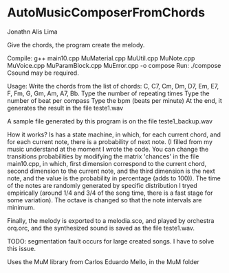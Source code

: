 # AutoMusicComposerFromChords
Jonathn Alis Lima

Give the chords, the program create the melody.

Compile:
g++ main10.cpp MuMaterial.cpp MuUtil.cpp MuNote.cpp MuVoice.cpp MuParamBlock.cpp MuError.cpp -o compose
Run:
./compose
Csound may be required.

Usage:
Write the chords from the list of chords: C, C7, Cm, Dm, D7, Em, E7, F, Fm, G, Gm, Am, A7, Bb.
Type the number of repeating times
Type the number of beat per compass
Type the bpm (beats per minute)
At the end, it generates the result in the file teste1.wav

A sample file generated by this program is on the file teste1_backup.wav

How it works?
Is has a state machine, in which, for each current chord, and for each current note, there is a probability of next note. (I filled from my music understand at the moment I wrote the code. You can change the transitions probabilities by modifying the matrix 'chances' in the file main10.cpp, in which, first dimension correspond to the current chord, second dimension to the current note, and the third dimension is the next note, and the value is the probability in percentage (adds to 100)).
The time of the notes are randomly generated by specific distribution I tryed empirically (around 1/4 and 3/4 of the song time, there is a fast stage for some variation).
The octave is changed so that the note intervals are minimum.

Finally, the melody is exported to a melodia.sco, and played by orchestra orq.orc, and the synthesized sound is saved as the file teste1.wav.

TODO: segmentation fault occurs for large created songs. I have to solve this issue.

Uses the MuM library from Carlos Eduardo Mello, in the MuM folder
